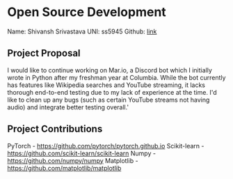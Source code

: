 # Open Source Development
Name: Shivansh Srivastava
UNI: ss5945
Github: [link](https://github.com/ShivanshSrivastava1)


## Project Proposal
I would like to continue working on Mar.io, a Discord bot which I initially wrote in Python after my freshman year at Columbia. While the bot currently has features like Wikipedia searches and YouTube streaming, it lacks thorough end-to-end testing due to my lack of experience at the time. I'd like to clean up any bugs (such as certain YouTube streams not having audio) and integrate better testing overall.'

## Project Contributions
PyTorch - https://github.com/pytorch/pytorch.github.io
Scikit-learn - https://github.com/scikit-learn/scikit-learn
Numpy - https://github.com/numpy/numpy
Matplotlib - https://github.com/matplotlib/matplotlib
